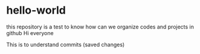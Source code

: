 # hello-world
this repository is a test to know how can we organize codes and projects in github
Hi everyone

This is to understand commits (saved changes)
